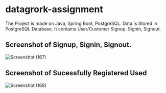 # datagrork-assignment

The Project is made on Java, Spring Boot, PostgreSQL.
Data is Stored in PostgreSQL Database.
It contains User/Customer Signup, Signin, Signout.

## Screenshot of Signup, Signin, Signout.
![Screenshot (167)](https://user-images.githubusercontent.com/46787992/87853959-ed494480-c92b-11ea-8dc1-cb3664f7e9c1.png)

## Screenshot of Sucessfully Registered Used
![Screenshot (168)](https://user-images.githubusercontent.com/46787992/87853961-ef130800-c92b-11ea-99c9-9f09430ef765.png)
